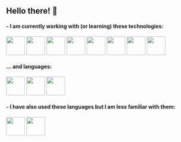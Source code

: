 ## Hello there! 👋

#### - I am currently working with (or learning) these technologies:
<img width=50 src="https://cdn.jsdelivr.net/gh/devicons/devicon@latest/icons/react/react-original.svg" /> <img width=50 src="https://cdn.jsdelivr.net/gh/devicons/devicon@latest/icons/redux/redux-original.svg" /> <img width=50 src="https://cdn.jsdelivr.net/gh/devicons/devicon@latest/icons/nodejs/nodejs-original-wordmark.svg" /> <img width=50 src="https://cdn.jsdelivr.net/gh/devicons/devicon@latest/icons/express/express-original.svg" /> <img width=50 src="https://cdn.jsdelivr.net/gh/devicons/devicon@latest/icons/graphql/graphql-plain.svg" /> <img width=50 src="https://cdn.jsdelivr.net/gh/devicons/devicon@latest/icons/postgresql/postgresql-original.svg" /> <img width=50 src="https://cdn.jsdelivr.net/gh/devicons/devicon@latest/icons/mongodb/mongodb-original.svg" /> <img width=50 src="https://cdn.jsdelivr.net/gh/devicons/devicon@latest/icons/docker/docker-plain-wordmark.svg" />


#### ... and languages:

<img width=50 src="https://cdn.jsdelivr.net/gh/devicons/devicon@latest/icons/typescript/typescript-original.svg" /> <img width=50 src="https://cdn.jsdelivr.net/gh/devicons/devicon@latest/icons/javascript/javascript-original.svg" /> <img width=50 src="https://cdn.jsdelivr.net/gh/devicons/devicon@latest/icons/python/python-original.svg" />

#### - I have also used these languages but I am less familiar with them:
<img width=50 src="https://cdn.jsdelivr.net/gh/devicons/devicon@latest/icons/java/java-original.svg" /> <img width=50 src="https://cdn.jsdelivr.net/gh/devicons/devicon@latest/icons/c/c-original.svg" />

<!--
**ehirvi/ehirvi** is a ✨ _special_ ✨ repository because its `README.md` (this file) appears on your GitHub profile.

Here are some ideas to get you started:

- 🔭 I’m currently working on ...
- 🌱 I’m currently learning ...
- 👯 I’m looking to collaborate on ...
- 🤔 I’m looking for help with ...
- 💬 Ask me about ...
- 📫 How to reach me: ...
- 😄 Pronouns: ...
- ⚡ Fun fact: ...
-->
